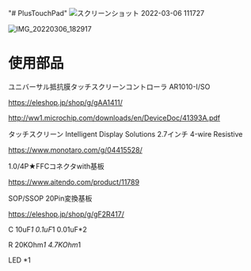 "# PlusTouchPad" 
![スクリーンショット 2022-03-06 111727](https://user-images.githubusercontent.com/45388626/157047978-bb62a1e4-2f08-49e3-9c31-6142030bc589.png)

![IMG_20220306_182917](https://user-images.githubusercontent.com/45388626/157048201-65a4ba03-f54a-48ea-94f8-3971f283d127.jpg)


# 使用部品

ユニバーサル抵抗膜タッチスクリーンコントローラ AR1010-I/SO

https://eleshop.jp/shop/g/gAA1411/

http://ww1.microchip.com/downloads/en/DeviceDoc/41393A.pdf

タッチスクリーン Intelligent Display Solutions 2.7インチ 4-wire Resistive

https://www.monotaro.com/g/04415528/

1.0/4P★FFCコネクタwith基板 

https://www.aitendo.com/product/11789

SOP/SSOP 20Pin変換基板

https://eleshop.jp/shop/g/gF2R417/

C 10uF*1 0.1uF*1 0.01uF*2

R 20KOhm*1 4.7KOhm*1

LED *1
